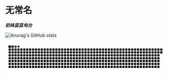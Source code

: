 # 无常名

***奶味蓝蓝电台***

![Anurag's GitHub stats](https://github-readme-stats.vercel.app/api?username=reqwaaaaa&show_icons=true&theme=highcontrast)

![](https://raw.githubusercontent.com/reqwaaaaa/reqwaaaaa/output/github-contribution-grid-snake.svg)

